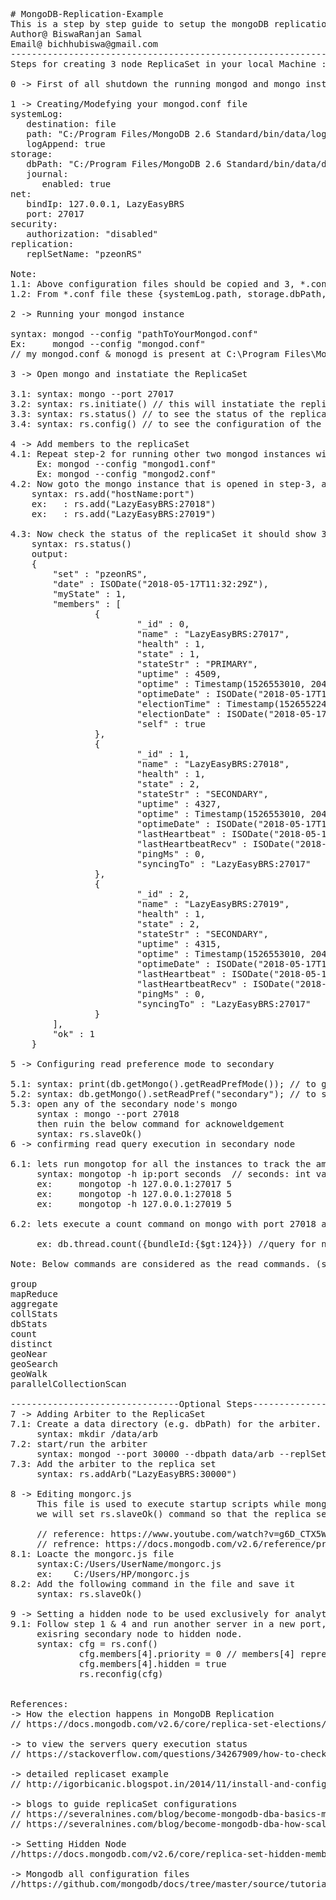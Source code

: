 <pre>
# MongoDB-Replication-Example
This is a step by step guide to setup the mongoDB replication for high availability.
Author@ BiswaRanjan Samal
Email@ bichhubiswa@gmail.com
------------------------------------------------------------------------------------
Steps for creating 3 node ReplicaSet in your local Machine :-

0 -> First of all shutdown the running mongod and mongo instances .

1 -> Creating/Modefying your mongod.conf file
systemLog:
   destination: file
   path: "C:/Program Files/MongoDB 2.6 Standard/bin/data/log/mongo.log"
   logAppend: true
storage:
   dbPath: "C:/Program Files/MongoDB 2.6 Standard/bin/data/db"
   journal:
      enabled: true
net:
   bindIp: 127.0.0.1, LazyEasyBRS
   port: 27017
security:
   authorization: "disabled"
replication:
   replSetName: "pzeonRS"

Note: 
1.1: Above configuration files should be copied and 3, *.conf file should be created with diffrent name for runnuing 3 mongod instance.
1.2: From *.conf file these {systemLog.path, storage.dbPath, net.port} key values should be changed and the values hsould be unique .

2 -> Running your mongod instance

syntax: mongod --config "pathToYourMongod.conf"
Ex:     mongod --config "mongod.conf" 
// my mongod.conf & monogd is present at C:\Program Files\MongoDB 2.6 Standard\bin

3 -> Open mongo and instatiate the ReplicaSet

3.1: syntax: mongo --port 27017
3.2: syntax: rs.initiate() // this will instatiate the replicaSet
3.3: syntax: rs.status() // to see the status of the replicaEet 
3.4: syntax: rs.config() // to see the configuration of the replicaSet, it should show only one object 

4 -> Add members to the replicaSet
4.1: Repeat step-2 for running other two mongod instances with their respective mongod.conf file.
	 Ex: mongod --config "mongod1.conf"
	 Ex: mongod --config "mongod2.conf"
4.2: Now goto the mongo instance that is opened in step-3, and from here we will add the other two mongod instance to our replicaSet
	syntax: rs.add("hostName:port")
	ex:   : rs.add("LazyEasyBRS:27018")
	ex:   : rs.add("LazyEasyBRS:27019")

4.3: Now check the status of the replicaSet it should show 3 objects
	syntax: rs.status()
	output:
	{
        "set" : "pzeonRS",
        "date" : ISODate("2018-05-17T11:32:29Z"),
        "myState" : 1,
        "members" : [
                {
                        "_id" : 0,
                        "name" : "LazyEasyBRS:27017",
                        "health" : 1,
                        "state" : 1,
                        "stateStr" : "PRIMARY",
                        "uptime" : 4509,
                        "optime" : Timestamp(1526553010, 2046),
                        "optimeDate" : ISODate("2018-05-17T10:30:10Z"),
                        "electionTime" : Timestamp(1526552248, 1),
                        "electionDate" : ISODate("2018-05-17T10:17:28Z"),
                        "self" : true
                },
                {
                        "_id" : 1,
                        "name" : "LazyEasyBRS:27018",
                        "health" : 1,
                        "state" : 2,
                        "stateStr" : "SECONDARY",
                        "uptime" : 4327,
                        "optime" : Timestamp(1526553010, 2046),
                        "optimeDate" : ISODate("2018-05-17T10:30:10Z"),
                        "lastHeartbeat" : ISODate("2018-05-17T11:32:28Z"),
                        "lastHeartbeatRecv" : ISODate("2018-05-17T11:32:27Z"),
                        "pingMs" : 0,
                        "syncingTo" : "LazyEasyBRS:27017"
                },
                {
                        "_id" : 2,
                        "name" : "LazyEasyBRS:27019",
                        "health" : 1,
                        "state" : 2,
                        "stateStr" : "SECONDARY",
                        "uptime" : 4315,
                        "optime" : Timestamp(1526553010, 2046),
                        "optimeDate" : ISODate("2018-05-17T10:30:10Z"),
                        "lastHeartbeat" : ISODate("2018-05-17T11:32:27Z"),
                        "lastHeartbeatRecv" : ISODate("2018-05-17T11:32:28Z"),
                        "pingMs" : 0,
                        "syncingTo" : "LazyEasyBRS:27017"
                }
        ],
        "ok" : 1
	}

5 -> Configuring read preference mode to secondary

5.1: syntax: print(db.getMongo().getReadPrefMode()); // to get the current readPreference mode
5.2: syntax: db.getMongo().setReadPref("secondary"); // to set the readPreference to secondary
5.3: open any of the secondary node's mongo 
	 syntax : mongo --port 27018
	 then ruin the below command for acknoweldgement
	 syntax: rs.slaveOk()
6 -> confirming read query execution in secondary node

6.1: lets run mongotop for all the instances to track the amount of time a MongoDB instance spends reading and writing data. 
	 syntax: mongotop -h ip:port seconds  // seconds: int value to refesh the dashboard
	 ex:     mongotop -h 127.0.0.1:27017 5 	
	 ex:     mongotop -h 127.0.0.1:27018 5
	 ex:     mongotop -h 127.0.0.1:27019 5

6.2: lets execute a count command on mongo with port 27018 and look at the mongotop of the same port 27018

	 ex: db.thread.count({bundleId:{$gt:124}}) //query for nurseNav db

Note: Below commands are considered as the read commands. (source : https://docs.mongodb.com/v2.6/reference/read-preference/#secondary)

group
mapReduce 
aggregate 
collStats
dbStats
count
distinct
geoNear
geoSearch
geoWalk
parallelCollectionScan

--------------------------------Optional Steps-----------------------------------------
7 -> Adding Arbiter to the ReplicaSet
7.1: Create a data directory (e.g. dbPath) for the arbiter.
     syntax: mkdir /data/arb
7.2: start/run the arbiter
     syntax: mongod --port 30000 --dbpath data/arb --replSet pzeonRS
7.3: Add the arbiter to the replica set
     syntax: rs.addArb("LazyEasyBRS:30000")

8 -> Editing mongorc.js 
     This file is used to execute startup scripts while mongo shell gets started,
     we will set rs.slaveOk() command so that the replica set will always tries to read data from secondary.
     
     // reference: https://www.youtube.com/watch?v=g6D_CTX5WI0
     // refrence: https://docs.mongodb.com/v2.6/reference/program/mongo/
8.1: Loacte the mongorc.js file
     syntax:C:/Users/UserName/mongorc.js
     ex:    C:/Users/HP/mongorc.js
8.2: Add the following command in the file and save it
     syntax: rs.slaveOk()

9 -> Setting a hidden node to be used exclusively for analytics purpose
9.1: Follow step 1 & 4 and run another server in a new port, or you can also convert a 
     exisring secondary node to hidden node.
     syntax: cfg = rs.conf()
             cfg.members[4].priority = 0 // members[4] represents the index of the node in the replicaset
             cfg.members[4].hidden = true
             rs.reconfig(cfg)

     
References: 
-> How the election happens in MongoDB Replication
// https://docs.mongodb.com/v2.6/core/replica-set-elections/#connections

-> to view the servers query execution status
// https://stackoverflow.com/questions/34267909/how-to-check-application-is-reading-from-secondary-node-in-mongodb

-> detailed replicaset example
// http://igorbicanic.blogspot.in/2014/11/install-and-configure-mongodb-replica.html

-> blogs to guide replicaSet configurations
// https://severalnines.com/blog/become-mongodb-dba-basics-mongodb-configuration
// https://severalnines.com/blog/become-mongodb-dba-how-scale-reads

-> Setting Hidden Node
//https://docs.mongodb.com/v2.6/core/replica-set-hidden-member/

-> Mongodb all configuration files
//https://github.com/mongodb/docs/tree/master/source/tutorial
</pre>
